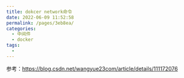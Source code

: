 ```yaml
---
title: dokcer network命令
date: 2022-06-09 11:52:58
permalink: /pages/3eb8ea/
categories:
  - 中间件
  - docker
tags:
  - 
---
```

参考：https://blog.csdn.net/wangyue23com/article/details/111172076